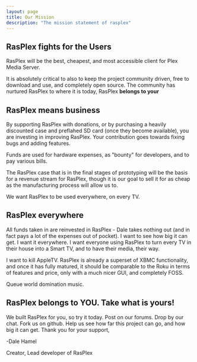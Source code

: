 ```yaml
---
layout: page 
title: Our Mission
description: "The mission statement of rasplex"
---
```




## RasPlex fights for the Users

RasPlex will be the best, cheapest, and most accessible client for Plex Media Server.

It is absolutely critical to also to keep the project community driven, free to download and use, and completely open source. The community has nurtured RasPlex to where it is today, RasPlex **belongs to your**

## RasPlex means business

By supporting RasPlex with donations, or by purchasing a heavily discounted case and preflahed SD card (once they become available), you are investing in improving RasPlex. Your contribution goes towards fixing bugs and adding features.

Funds are used for hardware expenses, as "bounty" for developers, and to pay various bills.

The RasPlex case that is in the final stages of prototyping will be the basis for a revenue stream for RasPlex, though it is our goal to sell it for as cheap as the manufacturing process will allow us to.

We want RasPlex to be used everywhere, on every TV.

## RasPlex everywhere

All funds taken in are reinvested in RasPlex - Dale takes nothing out (and in fact pays a lot of the expenses out of pocket). I want to see how big it can get. I want it everywhere. I want everyone using RasPlex to turn every TV in their house into a Smart TV, and to have their media, their way.

I want to kill AppleTV. RasPlex is already a superset of XBMC functionality, and once it has fully matured, it should be comparable to the Roku in terms of features and price, only with a much nicer GUI, and completely FOSS.

Queue world domination music.

## RasPlex belongs to YOU. Take what is yours!

We built RasPlex for you, so try it today. Post on our forums. Drop by our chat. Fork us on github. Help us see how far this project can go, and how big it can get.
Thank you for your support,

-Dale Hamel

Creator, Lead developer of RasPlex
